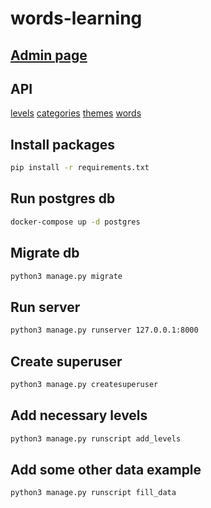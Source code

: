 # words-learning

## [Admin page](https://evening-gorge-85945.herokuapp.com/admin)

## API
[levels](https://evening-gorge-85945.herokuapp.com/api/levels)
[categories](https://evening-gorge-85945.herokuapp.com/api/categories)
[themes](https://evening-gorge-85945.herokuapp.com/api/themes)
[words](https://evening-gorge-85945.herokuapp.com/api/words)


## Install packages
```bash
pip install -r requirements.txt
```

## Run postgres db
```bash
docker-compose up -d postgres
```

## Migrate db
```bash
python3 manage.py migrate
```

## Run server
```bash
python3 manage.py runserver 127.0.0.1:8000
```

## Create superuser
```bash
python3 manage.py createsuperuser
```

## Add necessary levels
```bash
python3 manage.py runscript add_levels
```

## Add some other data example
```bash
python3 manage.py runscript fill_data
```